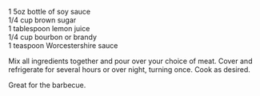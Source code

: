 ---
---

1 5oz bottle of soy sauce  
1/4 cup brown sugar  
1 tablespoon lemon juice  
1/4 cup bourbon or brandy  
1 teaspoon Worcestershire sauce  

Mix all ingredients together and pour over your choice of meat. Cover and refrigerate for several 
hours or over night, turning once. Cook as desired. 

Great for the barbecue.